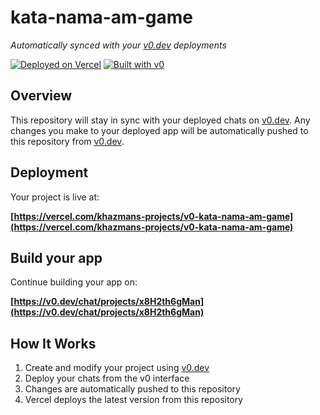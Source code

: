 # kata-nama-am-game

*Automatically synced with your [v0.dev](https://v0.dev) deployments*

[![Deployed on Vercel](https://img.shields.io/badge/Deployed%20on-Vercel-black?style=for-the-badge&logo=vercel)](https://vercel.com/khazmans-projects/v0-kata-nama-am-game)
[![Built with v0](https://img.shields.io/badge/Built%20with-v0.dev-black?style=for-the-badge)](https://v0.dev/chat/projects/x8H2th6gMan)

## Overview

This repository will stay in sync with your deployed chats on [v0.dev](https://v0.dev).
Any changes you make to your deployed app will be automatically pushed to this repository from [v0.dev](https://v0.dev).

## Deployment

Your project is live at:

**[https://vercel.com/khazmans-projects/v0-kata-nama-am-game](https://vercel.com/khazmans-projects/v0-kata-nama-am-game)**

## Build your app

Continue building your app on:

**[https://v0.dev/chat/projects/x8H2th6gMan](https://v0.dev/chat/projects/x8H2th6gMan)**

## How It Works

1. Create and modify your project using [v0.dev](https://v0.dev)
2. Deploy your chats from the v0 interface
3. Changes are automatically pushed to this repository
4. Vercel deploys the latest version from this repository